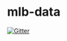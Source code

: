 # mlb-data

[![Gitter](https://badges.gitter.im/Join%20Chat.svg)](https://gitter.im/mjw56/mlb-data?utm_source=badge&utm_medium=badge&utm_campaign=pr-badge&utm_content=badge)